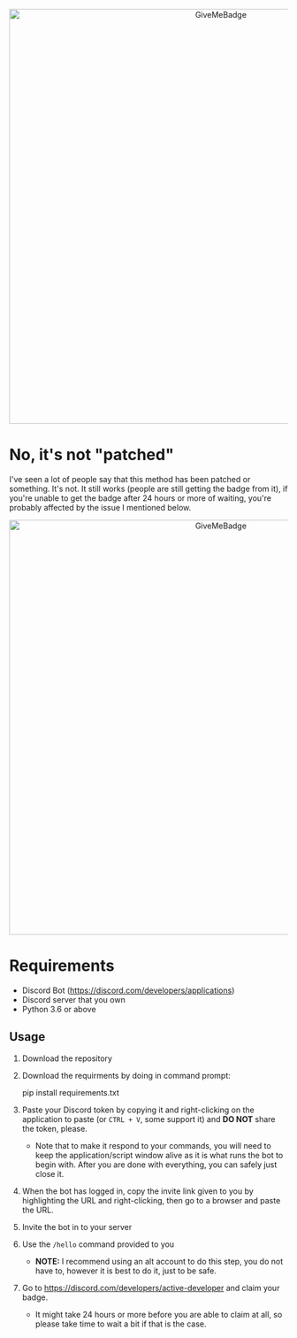 <p align="center">
  <img alt="GiveMeBadge" src="https://i.alexflipnote.dev/6DKsc2i.png" width="750px">
</p>

# No, it's not "patched"
I've seen a lot of people say that this method has been patched or something. It's not. It still works (people are still getting the badge from it), if you're unable to get the badge after 24 hours or more of waiting, you're probably affected by the issue I mentioned below.

<p align="center">
  <img alt="GiveMeBadge" src="https://camo.githubusercontent.com/2396b5224a807ce6baf26214c3f219eb615ecba2923cfc3554740c7c889e9419/68747470733a2f2f692e696d6775722e636f6d2f7a366a7a7734432e706e67" width="750px">
</p>

# Requirements
- Discord Bot (https://discord.com/developers/applications)
- Discord server that you own
- Python 3.6 or above

## Usage
1.  Download the repository

2.  Download the requirments by doing in command prompt:

    pip install requirements.txt

3. Paste your Discord token by copying it and right-clicking on the application to paste (or `CTRL + V`, some support it) and **DO NOT** share the token, please.
   - Note that to make it respond to your commands, you will need to keep the application/script window alive as it is what runs the bot to begin with. After you are done with everything, you can safely just close it.
4. When the bot has logged in, copy the invite link given to you by highlighting the URL and right-clicking, then go to a browser and paste the URL.
5. Invite the bot in to your server
6. Use the `/hello` command provided to you
   - **NOTE:** I recommend using an alt account to do this step, you do not have to, however it is best to do it, just to be safe.
7. Go to https://discord.com/developers/active-developer and claim your badge.
   - It might take 24 hours or more before you are able to claim at all, so please take time to wait a bit if that is the case.
